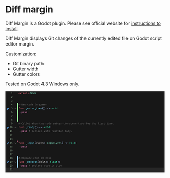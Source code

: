 # Diff margin

Diff Margin is a Godot plugin. Please see official website for [instructions to install](https://docs.godotengine.org/en/stable/tutorials/plugins/editor/installing_plugins.html).

Diff Margin displays Git changes of the currently edited file on Godot script editor margin.

Customization:
- Git binary path
- Gutter width
- Gutter colors

Tested on Godot 4.3 Windows only.

![Editor](addons/diff-margin/screenshot1.png)
